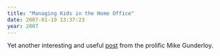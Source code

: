 ```yaml
---
title: "Managing Kids in the Home Office"
date: 2007-01-19 13:37:23
year: 2007
---
```

Yet another interesting and useful <a href="http://webworkerdaily.com/2007/01/18/how-to-manage-kids-in-the-home-office/">post</a> from the prolific Mike Gunderloy.
